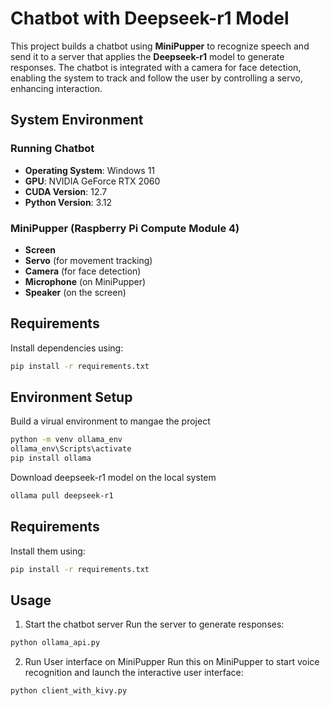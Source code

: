 # Chatbot with Deepseek-r1 Model  

This project builds a chatbot using **MiniPupper** to recognize speech and send it to a server that applies the **Deepseek-r1** model to generate responses. The chatbot is integrated with a camera for face detection, enabling the system to track and follow the user by controlling a servo, enhancing interaction.  

## System Environment  

### Running Chatbot  
- **Operating System**: Windows 11  
- **GPU**: NVIDIA GeForce RTX 2060  
- **CUDA Version**: 12.7  
- **Python Version**: 3.12  

### MiniPupper (Raspberry Pi Compute Module 4)  
- **Screen**  
- **Servo** (for movement tracking)  
- **Camera** (for face detection)  
- **Microphone** (on MiniPupper)  
- **Speaker** (on the screen)  

## Requirements  

Install dependencies using:  

```sh
pip install -r requirements.txt
```

## Environment Setup

Build a virual environment to mangae the project
```sh
python -m venv ollama_env
ollama_env\Scripts\activate
pip install ollama
```

Download deepseek-r1 model on the local system

```sh
ollama pull deepseek-r1
```

## Requirements

Install them using:

```sh
pip install -r requirements.txt
```

##  Usage
1. Start the chatbot server
Run the server to generate responses:

```sh
python ollama_api.py
```

2. Run User interface on MiniPupper
Run this on MiniPupper to start voice recognition and launch the interactive user interface:

```sh
python client_with_kivy.py
```

